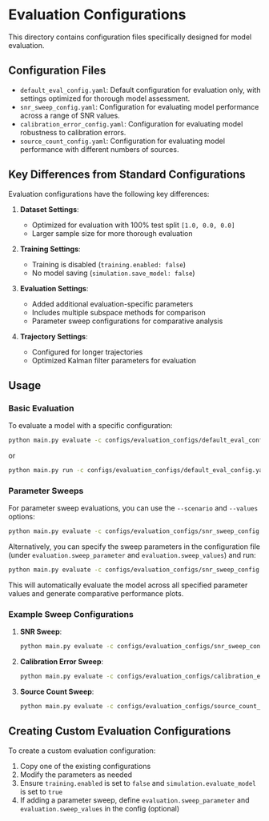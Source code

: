 # Evaluation Configurations

This directory contains configuration files specifically designed for model evaluation.

## Configuration Files

- `default_eval_config.yaml`: Default configuration for evaluation only, with settings optimized for thorough model assessment.
- `snr_sweep_config.yaml`: Configuration for evaluating model performance across a range of SNR values.
- `calibration_error_config.yaml`: Configuration for evaluating model robustness to calibration errors.
- `source_count_config.yaml`: Configuration for evaluating model performance with different numbers of sources.

## Key Differences from Standard Configurations

Evaluation configurations have the following key differences:

1. **Dataset Settings**:
   - Optimized for evaluation with 100% test split `[1.0, 0.0, 0.0]`
   - Larger sample size for more thorough evaluation

2. **Training Settings**:
   - Training is disabled (`training.enabled: false`)
   - No model saving (`simulation.save_model: false`)

3. **Evaluation Settings**:
   - Added additional evaluation-specific parameters
   - Includes multiple subspace methods for comparison
   - Parameter sweep configurations for comparative analysis

4. **Trajectory Settings**:
   - Configured for longer trajectories
   - Optimized Kalman filter parameters for evaluation

## Usage

### Basic Evaluation

To evaluate a model with a specific configuration:

```bash
python main.py evaluate -c configs/evaluation_configs/default_eval_config.yaml -m <path_to_model>
```

or 

```bash
python main.py run -c configs/evaluation_configs/default_eval_config.yaml -s evaluation
```

### Parameter Sweeps

For parameter sweep evaluations, you can use the `--scenario` and `--values` options:

```bash
python main.py evaluate -c configs/evaluation_configs/snr_sweep_config.yaml -m <path_to_model> --scenario snr --values -10 --values -5 --values 0 --values 5 --values 10 --values 15 --values 20
```

Alternatively, you can specify the sweep parameters in the configuration file (under `evaluation.sweep_parameter` and `evaluation.sweep_values`) and run:

```bash
python main.py evaluate -c configs/evaluation_configs/snr_sweep_config.yaml -m <path_to_model> --scenario snr
```

This will automatically evaluate the model across all specified parameter values and generate comparative performance plots.

### Example Sweep Configurations

1. **SNR Sweep**:
   ```bash
   python main.py evaluate -c configs/evaluation_configs/snr_sweep_config.yaml -m <path_to_model> --scenario snr
   ```

2. **Calibration Error Sweep**:
   ```bash
   python main.py evaluate -c configs/evaluation_configs/calibration_error_config.yaml -m <path_to_model> --scenario eta
   ```

3. **Source Count Sweep**:
   ```bash
   python main.py evaluate -c configs/evaluation_configs/source_count_config.yaml -m <path_to_model> --scenario M
   ```

## Creating Custom Evaluation Configurations

To create a custom evaluation configuration:

1. Copy one of the existing configurations
2. Modify the parameters as needed
3. Ensure `training.enabled` is set to `false` and `simulation.evaluate_model` is set to `true`
4. If adding a parameter sweep, define `evaluation.sweep_parameter` and `evaluation.sweep_values` in the config (optional) 